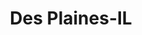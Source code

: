 ---
title: Des Plaines-IL
slug: des-plaines-il
f_state:
- cms/state/illinois.md
f_locations:
- cms/payday-loan/check-into-cash-12771.md
- cms/payday-loan/check-into-cash-illinois-llc-12992.md
- cms/payday-loan/dempster-landings-currency-exchange-inc-15758.md
- cms/payday-loan/des-plaines-currency-exchange-15773.md
- cms/payday-loan/multi-marts-corp-inc-22417.md
- cms/payday-loan/national-quik-cash-22873.md
- cms/payday-loan/national-quik-cash-22875.md
- cms/payday-loan/new-75th-exch-currency-exch-22947.md
- cms/payday-loan/rosemont-currency-exchange-26090.md
- cms/payday-loan/short-term-loans-26410.md
- cms/payday-loan/short-term-loans-26411.md
- cms/payday-loan/short-term-loans-l-l-c-26425.md
- cms/payday-loan/short-terms-loans-26432.md
updated-on: '2024-05-30T13:41:28.615Z'
created-on: '2024-05-30T13:41:28.615Z'
published-on: '2024-05-30T13:54:32.469Z'
f_city: Des Plaines
layout: '[city].html'
tags: city
---